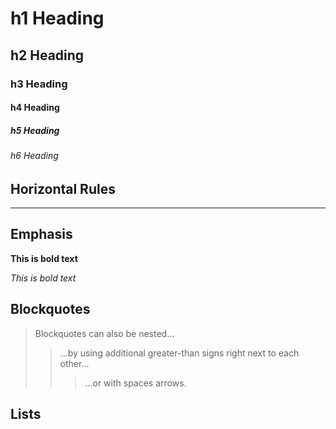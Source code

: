 # h1 Heading
## h2 Heading
### h3 Heading
#### h4 Heading
##### h5 Heading
###### h6 Heading

## Horizontal Rules

___

## Emphasis

**This is bold text**

_This is bold text_

## Blockquotes

> Blockquotes can also be nested...
>> ...by using additional greater-than signs right next to each other...
> > > ...or with spaces arrows.

## Lists

